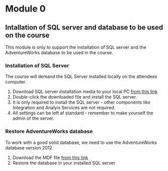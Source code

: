 # Module 0

## Intallation of SQL server and database to be used on the course

This module is only to support the installation of SQL server and the AdventureWorks database to be used in the course.

### Installation of SQL Server
The course will demand the SQL Server installed locally on the attendees computer.

1. Download SQL server installation media to your local PC [from this link](https://go.microsoft.com/fwlink/?linkid=866662)
2. Double-click the downloaded file and install the SQL server. 
3. It is only required to install the SQL server - other components like Integration and Analyis Services are not required.
4. All settings can be left af standard - remember to make yourself the admin of the server.

### Restore AdventureWorks database
To work with a good solid database, we need to use the AdventureWorks database version 2012.

1. Download the MDF file [from this link](https://1drv.ms/u/s!At3A8qRpe484gYYtrfQ8UzLEVFBk5A?e=PLsS6a)
2. Restore the database in your installed SQL server